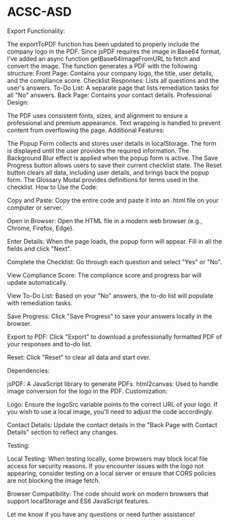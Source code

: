 # ACSC-ASD
Export Functionality:

The exportToPDF function has been updated to properly include the company logo in the PDF. Since jsPDF requires the image in Base64 format, I've added an async function getBase64ImageFromURL to fetch and convert the image.
The function generates a PDF with the following structure:
Front Page: Contains your company logo, the title, user details, and the compliance score.
Checklist Responses: Lists all questions and the user's answers.
To-Do List: A separate page that lists remediation tasks for all "No" answers.
Back Page: Contains your contact details.
Professional Design:

The PDF uses consistent fonts, sizes, and alignment to ensure a professional and premium appearance.
Text wrapping is handled to prevent content from overflowing the page.
Additional Features:

The Popup Form collects and stores user details in localStorage. The form is displayed until the user provides the required information.
The Background Blur effect is applied when the popup form is active.
The Save Progress button allows users to save their current checklist state.
The Reset button clears all data, including user details, and brings back the popup form.
The Glossary Modal provides definitions for terms used in the checklist.
How to Use the Code:

Copy and Paste: Copy the entire code and paste it into an .html file on your computer or server.

Open in Browser: Open the HTML file in a modern web browser (e.g., Chrome, Firefox, Edge).

Enter Details: When the page loads, the popup form will appear. Fill in all the fields and click "Next".

Complete the Checklist: Go through each question and select "Yes" or "No".

View Compliance Score: The compliance score and progress bar will update automatically.

View To-Do List: Based on your "No" answers, the to-do list will populate with remediation tasks.

Save Progress: Click "Save Progress" to save your answers locally in the browser.

Export to PDF: Click "Export" to download a professionally formatted PDF of your responses and to-do list.

Reset: Click "Reset" to clear all data and start over.

Dependencies:

jsPDF: A JavaScript library to generate PDFs.
html2canvas: Used to handle image conversion for the logo in the PDF.
Customization:

Logo: Ensure the logoSrc variable points to the correct URL of your logo. If you wish to use a local image, you'll need to adjust the code accordingly.

Contact Details: Update the contact details in the "Back Page with Contact Details" section to reflect any changes.

Testing:

Local Testing: When testing locally, some browsers may block local file access for security reasons. If you encounter issues with the logo not appearing, consider testing on a local server or ensure that CORS policies are not blocking the image fetch.

Browser Compatibility: The code should work on modern browsers that support localStorage and ES6 JavaScript features.

Let me know if you have any questions or need further assistance!
